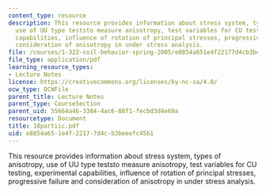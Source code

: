 ```yaml
---
content_type: resource
description: This resource provides information about stress system, types of anisotropy,
  use of UU type teststo measure anisotropy, test variables for CU testing, experimental
  capabilities, influence of rotation of principal stresses, progressive failure and
  consideration of anisotropy in under stress analysis.
file: /courses/1-322-soil-behavior-spring-2005/e8854a651e4f22177d4cb3beeefc45b1_18partiic.pdf
file_type: application/pdf
learning_resource_types:
- Lecture Notes
license: https://creativecommons.org/licenses/by-nc-sa/4.0/
ocw_type: OCWFile
parent_title: Lecture Notes
parent_type: CourseSection
parent_uid: 55664a46-3384-4ac6-88f1-fecbd3d4e69a
resourcetype: Document
title: 18partiic.pdf
uid: e8854a65-1e4f-2217-7d4c-b3beeefc45b1
---
```

This resource provides information about stress system, types of anisotropy, use of UU type teststo measure anisotropy, test variables for CU testing, experimental capabilities, influence of rotation of principal stresses, progressive failure and consideration of anisotropy in under stress analysis.